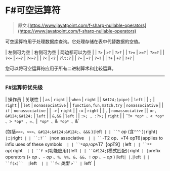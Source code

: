 # F#可空运算符

> 原文:[https://www.javatpoint.com/f-sharp-nullable-operators](https://www.javatpoint.com/f-sharp-nullable-operators)

可空运算符用于处理数据库查询。它处理存储在表中代替数据的空值。

| 左侧可为空 | 右侧可为空 | 两边都可以为空 |
| `?>` | `>?` | `?>?` |
| `?>=` | `>=?` | `?>=?` |
| `?<=` | `<=?` | `?<=?` |
| `?<` | `<?` | `?lt:?` |
| `?=` | `=?` | `?=?` |
| `?+` | `+?` | `?+?` |

您可以将可空运算符应用于所有二进制算术和比较运算。

* * *

### F#运算符优先级

| 操作员
 | 关联性
 |
| ``as`` | `right` |
| `when` | `right`  |
| `&#124;(pipe)` | `left`  |
| `;` | `right`  |
| `let`  | `nonassociative`  |
| `function,fun,match,try` | `nonassociative` |
| `if` | `nonassociative`  |
| `->`  | `right`  |
| `:=` | `right`  |
| `,`  | `nonassociative` |
| `or, &#124;&#124;`  | `left`  |
| `&,&&` | `left`  |
| `:>; , :?>;`  | `right` |
| ``!=` *op* 、`<` *op* 、`>` *op* 、`=`、`&#124;` *op* 、`&` *op* 、`&`

(包括`<<<`、`>>>`、`&#124;&#124;&#124;`、`&&&` )` | `left` |
| ``^` *op* (含`^^^` )` | `right` |
| `::` | `right`  |
| ``:?`` | `non associative`  |
| ``-`T2 op、`+`T4 opT6` | `applies to infix uses of these symbols`  |
| ``*`*op*`/`*op*`%`T7【opT9】` | `left` |
| ``**` *op*` | `right`  |
| ``f x`(功能应用)` | `left` |
| ``&#124;`(模式匹配)` | `right`  |
| `prefix operators (`+` *op* 、`-` *op* 、`%`、`%%`、`&`、`&&`、`!` *op* 、`~` *op* )` | `left` |
| `.` | `left`  |
| ``f(x)``  | `left`  |
| ``f<` *类型* `>`` | `left` |